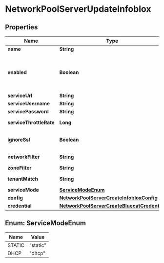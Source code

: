 

# NetworkPoolServerUpdateInfoblox

## Properties

Name | Type | Description | Notes
------------ | ------------- | ------------- | -------------
**name** | **String** | Name |  [optional]
**enabled** | **Boolean** | Can be used to enable / disable the network pool server. |  [optional]
**serviceUrl** | **String** | URL |  [optional]
**serviceUsername** | **String** | Username |  [optional]
**servicePassword** | **String** | Password |  [optional]
**serviceThrottleRate** | **Long** | Throttle Rate |  [optional]
**ignoreSsl** | **Boolean** | Disable SSL SNI Verification |  [optional]
**networkFilter** | **String** | Network Filter |  [optional]
**zoneFilter** | **String** | Zone Filter |  [optional]
**tenantMatch** | **String** | Tenant Match |  [optional]
**serviceMode** | [**ServiceModeEnum**](#ServiceModeEnum) | IP Mode |  [optional]
**config** | [**NetworkPoolServerCreateInfobloxConfig**](NetworkPoolServerCreateInfobloxConfig.md) |  |  [optional]
**credential** | [**NetworkPoolServerCreateBluecatCredential**](NetworkPoolServerCreateBluecatCredential.md) |  |  [optional]



## Enum: ServiceModeEnum

Name | Value
---- | -----
STATIC | &quot;static&quot;
DHCP | &quot;dhcp&quot;



